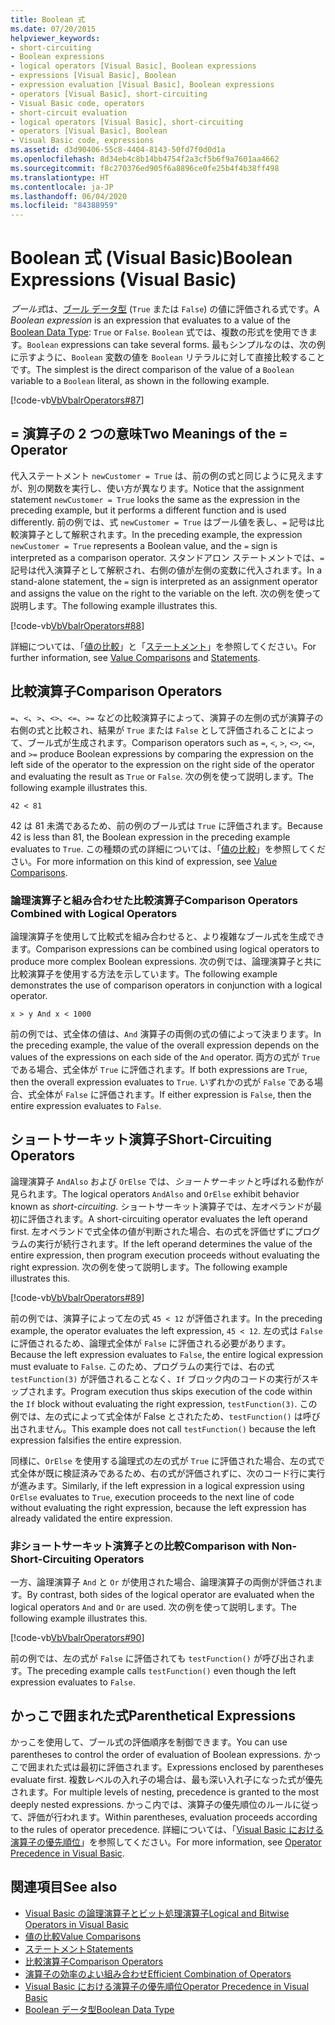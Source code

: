 ```yaml
---
title: Boolean 式
ms.date: 07/20/2015
helpviewer_keywords:
- short-circuiting
- Boolean expressions
- logical operators [Visual Basic], Boolean expressions
- expressions [Visual Basic], Boolean
- expression evaluation [Visual Basic], Boolean expressions
- operators [Visual Basic], short-circuiting
- Visual Basic code, operators
- short-circuit evaluation
- logical operators [Visual Basic], short-circuiting
- operators [Visual Basic], Boolean
- Visual Basic code, expressions
ms.assetid: d3d90406-55c8-4404-8143-50fd7f0d0d1a
ms.openlocfilehash: 8d34eb4c8b14bb4754f2a3cf5b6f9a7601aa4662
ms.sourcegitcommit: f8c270376ed905f6a8896ce0fe25b4f4b38ff498
ms.translationtype: HT
ms.contentlocale: ja-JP
ms.lasthandoff: 06/04/2020
ms.locfileid: "84388959"
---
```

# <a name="boolean-expressions-visual-basic"></a><span data-ttu-id="8857e-102">Boolean 式 (Visual Basic)</span><span class="sxs-lookup"><span data-stu-id="8857e-102">Boolean Expressions (Visual Basic)</span></span>
<span data-ttu-id="8857e-103">*ブール式*は、[ブール データ型](../../../language-reference/data-types/boolean-data-type.md) (`True` または `False`) の値に評価される式です。</span><span class="sxs-lookup"><span data-stu-id="8857e-103">A *Boolean expression* is an expression that evaluates to a value of the [Boolean Data Type](../../../language-reference/data-types/boolean-data-type.md): `True` or `False`.</span></span> <span data-ttu-id="8857e-104">`Boolean` 式では、複数の形式を使用できます。</span><span class="sxs-lookup"><span data-stu-id="8857e-104">`Boolean` expressions can take several forms.</span></span> <span data-ttu-id="8857e-105">最もシンプルなのは、次の例に示すように、`Boolean` 変数の値を `Boolean` リテラルに対して直接比較することです。</span><span class="sxs-lookup"><span data-stu-id="8857e-105">The simplest is the direct comparison of the value of a `Boolean` variable to a `Boolean` literal, as shown in the following example.</span></span>  
  
 [!code-vb[VbVbalrOperators#87](~/samples/snippets/visualbasic/VS_Snippets_VBCSharp/VbVbalrOperators/VB/Class1.vb#87)]  
  
## <a name="two-meanings-of-the--operator"></a><span data-ttu-id="8857e-106">= 演算子の 2 つの意味</span><span class="sxs-lookup"><span data-stu-id="8857e-106">Two Meanings of the = Operator</span></span>  
 <span data-ttu-id="8857e-107">代入ステートメント `newCustomer = True` は、前の例の式と同じように見えますが、別の関数を実行し、使い方が異なります。</span><span class="sxs-lookup"><span data-stu-id="8857e-107">Notice that the assignment statement `newCustomer = True` looks the same as the expression in the preceding example, but it performs a different function and is used differently.</span></span> <span data-ttu-id="8857e-108">前の例では、式 `newCustomer = True` はブール値を表し、`=` 記号は比較演算子として解釈されます。</span><span class="sxs-lookup"><span data-stu-id="8857e-108">In the preceding example, the expression `newCustomer = True` represents a Boolean value, and the `=` sign is interpreted as a comparison operator.</span></span> <span data-ttu-id="8857e-109">スタンドアロン ステートメントでは、`=` 記号は代入演算子として解釈され、右側の値が左側の変数に代入されます。</span><span class="sxs-lookup"><span data-stu-id="8857e-109">In a stand-alone statement, the `=` sign is interpreted as an assignment operator and assigns the value on the right to the variable on the left.</span></span> <span data-ttu-id="8857e-110">次の例を使って説明します。</span><span class="sxs-lookup"><span data-stu-id="8857e-110">The following example illustrates this.</span></span>  
  
 [!code-vb[VbVbalrOperators#88](~/samples/snippets/visualbasic/VS_Snippets_VBCSharp/VbVbalrOperators/VB/Class1.vb#88)]  
  
 <span data-ttu-id="8857e-111">詳細については、「[値の比較](value-comparisons.md)」と「[ステートメント](../../../language-reference/statements/index.md)」を参照してください。</span><span class="sxs-lookup"><span data-stu-id="8857e-111">For further information, see [Value Comparisons](value-comparisons.md) and [Statements](../../../language-reference/statements/index.md).</span></span>  
  
## <a name="comparison-operators"></a><span data-ttu-id="8857e-112">比較演算子</span><span class="sxs-lookup"><span data-stu-id="8857e-112">Comparison Operators</span></span>  
 <span data-ttu-id="8857e-113">`=`、`<`、`>`、`<>`、`<=`、`>=` などの比較演算子によって、演算子の左側の式が演算子の右側の式と比較され、結果が `True` または `False` として評価されることによって、ブール式が生成されます。</span><span class="sxs-lookup"><span data-stu-id="8857e-113">Comparison operators such as `=`, `<`, `>`, `<>`, `<=`, and `>=` produce Boolean expressions by comparing the expression on the left side of the operator to the expression on the right side of the operator and evaluating the result as `True` or `False`.</span></span> <span data-ttu-id="8857e-114">次の例を使って説明します。</span><span class="sxs-lookup"><span data-stu-id="8857e-114">The following example illustrates this.</span></span>  
  
 `42 < 81`  
  
 <span data-ttu-id="8857e-115">42 は 81 未満であるため、前の例のブール式は `True` に評価されます。</span><span class="sxs-lookup"><span data-stu-id="8857e-115">Because 42 is less than 81, the Boolean expression in the preceding example evaluates to `True`.</span></span> <span data-ttu-id="8857e-116">この種類の式の詳細については、「[値の比較](value-comparisons.md)」を参照してください。</span><span class="sxs-lookup"><span data-stu-id="8857e-116">For more information on this kind of expression, see [Value Comparisons](value-comparisons.md).</span></span>  
  
### <a name="comparison-operators-combined-with-logical-operators"></a><span data-ttu-id="8857e-117">論理演算子と組み合わせた比較演算子</span><span class="sxs-lookup"><span data-stu-id="8857e-117">Comparison Operators Combined with Logical Operators</span></span>  
 <span data-ttu-id="8857e-118">論理演算子を使用して比較式を組み合わせると、より複雑なブール式を生成できます。</span><span class="sxs-lookup"><span data-stu-id="8857e-118">Comparison expressions can be combined using logical operators to produce more complex Boolean expressions.</span></span> <span data-ttu-id="8857e-119">次の例では、論理演算子と共に比較演算子を使用する方法を示しています。</span><span class="sxs-lookup"><span data-stu-id="8857e-119">The following example demonstrates the use of comparison operators in conjunction with a logical operator.</span></span>  
  
 `x > y And x < 1000`  
  
 <span data-ttu-id="8857e-120">前の例では、式全体の値は、`And` 演算子の両側の式の値によって決まります。</span><span class="sxs-lookup"><span data-stu-id="8857e-120">In the preceding example, the value of the overall expression depends on the values of the expressions on each side of the `And` operator.</span></span> <span data-ttu-id="8857e-121">両方の式が `True` である場合、式全体が `True` に評価されます。</span><span class="sxs-lookup"><span data-stu-id="8857e-121">If both expressions are `True`, then the overall expression evaluates to `True`.</span></span> <span data-ttu-id="8857e-122">いずれかの式が `False` である場合、式全体が `False` に評価されます。</span><span class="sxs-lookup"><span data-stu-id="8857e-122">If either expression is `False`, then the entire expression evaluates to `False`.</span></span>  
  
## <a name="short-circuiting-operators"></a><span data-ttu-id="8857e-123">ショートサーキット演算子</span><span class="sxs-lookup"><span data-stu-id="8857e-123">Short-Circuiting Operators</span></span>  
 <span data-ttu-id="8857e-124">論理演算子 `AndAlso` および `OrElse` では、*ショートサーキット*と呼ばれる動作が見られます。</span><span class="sxs-lookup"><span data-stu-id="8857e-124">The logical operators `AndAlso` and `OrElse` exhibit behavior known as *short-circuiting*.</span></span> <span data-ttu-id="8857e-125">ショートサーキット演算子では、左オペランドが最初に評価されます。</span><span class="sxs-lookup"><span data-stu-id="8857e-125">A short-circuiting operator evaluates the left operand first.</span></span> <span data-ttu-id="8857e-126">左オペランドで式全体の値が判断された場合、右の式を評価せずにプログラムの実行が続行されます。</span><span class="sxs-lookup"><span data-stu-id="8857e-126">If the left operand determines the value of the entire expression, then program execution proceeds without evaluating the right expression.</span></span> <span data-ttu-id="8857e-127">次の例を使って説明します。</span><span class="sxs-lookup"><span data-stu-id="8857e-127">The following example illustrates this.</span></span>  
  
 [!code-vb[VbVbalrOperators#89](~/samples/snippets/visualbasic/VS_Snippets_VBCSharp/VbVbalrOperators/VB/Class1.vb#89)]  
  
 <span data-ttu-id="8857e-128">前の例では、演算子によって左の式 `45 < 12` が評価されます。</span><span class="sxs-lookup"><span data-stu-id="8857e-128">In the preceding example, the operator evaluates the left expression, `45 < 12`.</span></span> <span data-ttu-id="8857e-129">左の式は `False` に評価されるため、論理式全体が `False` に評価される必要があります。</span><span class="sxs-lookup"><span data-stu-id="8857e-129">Because the left expression evaluates to `False`, the entire logical expression must evaluate to `False`.</span></span> <span data-ttu-id="8857e-130">このため、プログラムの実行では、右の式 `testFunction(3)` が評価されることなく、`If` ブロック内のコードの実行がスキップされます。</span><span class="sxs-lookup"><span data-stu-id="8857e-130">Program execution thus skips execution of the code within the `If` block without evaluating the right expression, `testFunction(3)`.</span></span> <span data-ttu-id="8857e-131">この例では、左の式によって式全体が False とされたため、`testFunction()` は呼び出されません。</span><span class="sxs-lookup"><span data-stu-id="8857e-131">This example does not call `testFunction()` because the left expression falsifies the entire expression.</span></span>  
  
 <span data-ttu-id="8857e-132">同様に、`OrElse` を使用する論理式の左の式が `True` に評価された場合、左の式で式全体が既に検証済みであるため、右の式が評価されずに、次のコード行に実行が進みます。</span><span class="sxs-lookup"><span data-stu-id="8857e-132">Similarly, if the left expression in a logical expression using `OrElse` evaluates to `True`, execution proceeds to the next line of code without evaluating the right expression, because the left expression has already validated the entire expression.</span></span>  
  
### <a name="comparison-with-non-short-circuiting-operators"></a><span data-ttu-id="8857e-133">非ショートサーキット演算子との比較</span><span class="sxs-lookup"><span data-stu-id="8857e-133">Comparison with Non-Short-Circuiting Operators</span></span>  
 <span data-ttu-id="8857e-134">一方、論理演算子 `And` と `Or` が使用された場合、論理演算子の両側が評価されます。</span><span class="sxs-lookup"><span data-stu-id="8857e-134">By contrast, both sides of the logical operator are evaluated when the logical operators `And` and `Or` are used.</span></span> <span data-ttu-id="8857e-135">次の例を使って説明します。</span><span class="sxs-lookup"><span data-stu-id="8857e-135">The following example illustrates this.</span></span>  
  
 [!code-vb[VbVbalrOperators#90](~/samples/snippets/visualbasic/VS_Snippets_VBCSharp/VbVbalrOperators/VB/Class1.vb#90)]  
  
 <span data-ttu-id="8857e-136">前の例では、左の式が `False` に評価されても `testFunction()` が呼び出されます。</span><span class="sxs-lookup"><span data-stu-id="8857e-136">The preceding example calls `testFunction()` even though the left expression evaluates to `False`.</span></span>  
  
## <a name="parenthetical-expressions"></a><span data-ttu-id="8857e-137">かっこで囲まれた式</span><span class="sxs-lookup"><span data-stu-id="8857e-137">Parenthetical Expressions</span></span>  
 <span data-ttu-id="8857e-138">かっこを使用して、ブール式の評価順序を制御できます。</span><span class="sxs-lookup"><span data-stu-id="8857e-138">You can use parentheses to control the order of evaluation of Boolean expressions.</span></span> <span data-ttu-id="8857e-139">かっこで囲まれた式は最初に評価されます。</span><span class="sxs-lookup"><span data-stu-id="8857e-139">Expressions enclosed by parentheses evaluate first.</span></span> <span data-ttu-id="8857e-140">複数レベルの入れ子の場合は、最も深い入れ子になった式が優先されます。</span><span class="sxs-lookup"><span data-stu-id="8857e-140">For multiple levels of nesting, precedence is granted to the most deeply nested expressions.</span></span> <span data-ttu-id="8857e-141">かっこ内では、演算子の優先順位のルールに従って、評価が行われます。</span><span class="sxs-lookup"><span data-stu-id="8857e-141">Within parentheses, evaluation proceeds according to the rules of operator precedence.</span></span> <span data-ttu-id="8857e-142">詳細については、「[Visual Basic における演算子の優先順位](../../../language-reference/operators/operator-precedence.md)」を参照してください。</span><span class="sxs-lookup"><span data-stu-id="8857e-142">For more information, see [Operator Precedence in Visual Basic](../../../language-reference/operators/operator-precedence.md).</span></span>  
  
## <a name="see-also"></a><span data-ttu-id="8857e-143">関連項目</span><span class="sxs-lookup"><span data-stu-id="8857e-143">See also</span></span>

- [<span data-ttu-id="8857e-144">Visual Basic の論理演算子とビット処理演算子</span><span class="sxs-lookup"><span data-stu-id="8857e-144">Logical and Bitwise Operators in Visual Basic</span></span>](logical-and-bitwise-operators.md)
- [<span data-ttu-id="8857e-145">値の比較</span><span class="sxs-lookup"><span data-stu-id="8857e-145">Value Comparisons</span></span>](value-comparisons.md)
- [<span data-ttu-id="8857e-146">ステートメント</span><span class="sxs-lookup"><span data-stu-id="8857e-146">Statements</span></span>](../statements.md)
- [<span data-ttu-id="8857e-147">比較演算子</span><span class="sxs-lookup"><span data-stu-id="8857e-147">Comparison Operators</span></span>](../../../language-reference/operators/comparison-operators.md)
- [<span data-ttu-id="8857e-148">演算子の効率のよい組み合わせ</span><span class="sxs-lookup"><span data-stu-id="8857e-148">Efficient Combination of Operators</span></span>](efficient-combination-of-operators.md)
- [<span data-ttu-id="8857e-149">Visual Basic における演算子の優先順位</span><span class="sxs-lookup"><span data-stu-id="8857e-149">Operator Precedence in Visual Basic</span></span>](../../../language-reference/operators/operator-precedence.md)
- [<span data-ttu-id="8857e-150">Boolean データ型</span><span class="sxs-lookup"><span data-stu-id="8857e-150">Boolean Data Type</span></span>](../../../language-reference/data-types/boolean-data-type.md)
